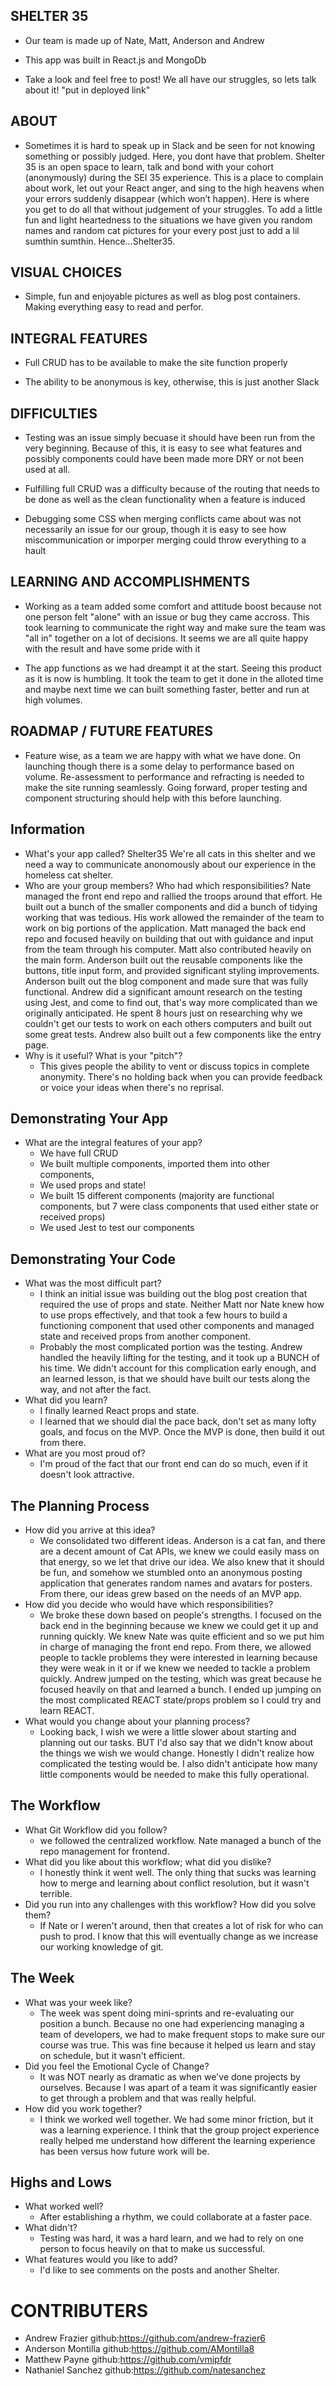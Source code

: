 ## SHELTER 35

- Our team is made up of Nate, Matt, Anderson and Andrew

- This app was built in React.js and MongoDb

- Take a look and feel free to post! We all have our struggles, so lets talk about it! "put in deployed link"

## ABOUT

- Sometimes it is hard to speak up in Slack and be seen for not knowing something or possibly judged. Here, you dont have that problem. Shelter 35 is an open space to learn, talk and bond with your cohort (anonymously) during the SEI 35 experience. This is a place to complain about work, let out your React anger, and sing to the high heavens when your errors suddenly disappear (which won’t happen). Here is where you get to do all that without judgement of your struggles. To add a little fun and light heartedness to the situations we have given you random names and random cat pictures for your every post just to add a lil sumthin sumthin. Hence…Shelter35.

## VISUAL CHOICES

- Simple, fun and enjoyable pictures as well as blog post containers. Making everything easy to read and perfor.

## INTEGRAL FEATURES

- Full CRUD has to be available to make the site function properly

- The ability to be anonymous is key, otherwise, this is just another Slack

## DIFFICULTIES

- Testing was an issue simply becuase it should have been run from the very beginning. Because of this, it is easy to see what features and possibly components could have been made more DRY or not been used at all.

- Fulfilling full CRUD was a difficulty because of the routing that needs to be done as well as the clean functionality when a feature is induced

- Debugging some CSS when merging conflicts came about was not necessarily an issue for our group, though it is easy to see how miscommunication or imporper merging could throw everything to a hault

## LEARNING AND ACCOMPLISHMENTS

- Working as a team added some comfort and attitude boost because not one person felt "alone" with an issue or bug they came accross. This took learning to communicate the right way and make sure the team was "all in" together on a lot of decisions. It seems we are all quite happy with the result and have some pride with it

- The app functions as we had dreampt it at the start. Seeing this product as it is now is humbling. It took the team to get it done in the alloted time and maybe next time we can built something faster, better and run at high volumes.

## ROADMAP / FUTURE FEATURES

- Feature wise, as a team we are happy with what we have done. On launching though there is a some delay to performance based on volume. Re-assessment to performance and refracting is needed to make the site running seamlessly. Going forward, proper testing and component structuring should help with this before launching.

## Information

- What's your app called? Shelter35 We're all cats in this shelter and we need a way to communicate anonomously about our experience in the homeless cat shelter.
- Who are your group members? Who had which responsibilities?
  Nate managed the front end repo and rallied the troops around that effort. He built out a bunch of the smaller components and did a bunch of tidying working that was tedious. His work allowed the remainder of the team to work on big portions of the application.
  Matt managed the back end repo and focused heavily on building that out with guidance and input from the team through his computer. Matt also contributed heavily on the main form.
  Anderson built out the reusable components like the buttons, title input form, and provided significant styling improvements. Anderson built out the blog component and made sure that was fully functional.
  Andrew did a significant amount research on the testing using Jest, and come to find out, that's way more complicated than we originally anticipated. He spent 8 hours just on researching why we couldn't get our tests to work on each others computers and built out some great tests. Andrew also built out a few components like the entry page.
- Why is it useful? What is your "pitch"?
  - This gives people the ability to vent or discuss topics in complete anonymity. There's no holding back when you can provide feedback or voice your ideas when there's no reprisal.

## Demonstrating Your App

- What are the integral features of your app?
  - We have full CRUD
  - We built multiple components, imported them into other components,
  - We used props and state!
  - We built 15 different components (majority are functional components, but 7 were class components that used either state or received props)
  - We used Jest to test our components

## Demonstrating Your Code

- What was the most difficult part?
  - I think an initial issue was building out the blog post creation that required the use of props and state. Neither Matt nor Nate knew how to use props effectively, and that took a few hours to build a functioning component that used other components and managed state and received props from another component.
  - Probably the most complicated portion was the testing. Andrew handled the heavily lifting for the testing, and it took up a BUNCH of his time. We didn't account for this complication early enough, and an learned lesson, is that we should have built our tests along the way, and not after the fact.
- What did you learn?
  - I finally learned React props and state.
  - I learned that we should dial the pace back, don't set as many lofty goals, and focus on the MVP. Once the MVP is done, then build it out from there.
- What are you most proud of?
  - I'm proud of the fact that our front end can do so much, even if it doesn't look attractive.

## The Planning Process

- How did you arrive at this idea?
  - We consolidated two different ideas. Anderson is a cat fan, and there are a decent amount of Cat APIs, we knew we could easily mass on that energy, so we let that drive our idea. We also knew that it should be fun, and somehow we stumbled onto an anonymous posting application that generates random names and avatars for posters. From there, our ideas grew based on the needs of an MVP app.
- How did you decide who would have which responsibilities?
  - We broke these down based on people's strengths. I focused on the back end in the beginning because we knew we could get it up and running quickly. We knew Nate was quite efficient and so we put him in charge of managing the front end repo. From there, we allowed people to tackle problems they were interested in learning because they were weak in it or if we knew we needed to tackle a problem quickly. Andrew jumped on the testing, which was great because he focused heavily on that and learned a bunch. I ended up jumping on the most complicated REACT state/props problem so I could try and learn REACT.
- What would you change about your planning process?
  - Looking back, I wish we were a little slower about starting and planning out our tasks. BUT I'd also say that we didn't know about the things we wish we would change. Honestly I didn't realize how complicated the testing would be. I also didn't anticipate how many little components would be needed to make this fully operational.

## The Workflow

- What Git Workflow did you follow?
  - we followed the centralized workflow. Nate managed a bunch of the repo management for frontend.
- What did you like about this workflow; what did you dislike?
  - I honestly think it went well. The only thing that sucks was learning how to merge and learning about conflict resolution, but it wasn't terrible.
- Did you run into any challenges with this workflow? How did you solve them?
  - If Nate or I weren't around, then that creates a lot of risk for who can push to prod. I know that this will eventually change as we increase our working knowledge of git.

## The Week

- What was your week like?
  - The week was spent doing mini-sprints and re-evaluating our position a bunch. Because no one had experiencing managing a team of developers, we had to make frequent stops to make sure our course was true. This was fine because it helped us learn and stay on schedule, but it wasn't efficient.
- Did you feel the Emotional Cycle of Change?
  - It was NOT nearly as dramatic as when we've done projects by ourselves. Because I was apart of a team it was significantly easier to get through a problem and that was really helpful.
- How did you work together?
  - I think we worked well together. We had some minor friction, but it was a learning experience. I think that the group project experience really helped me understand how different the learning experience has been versus how future work will be.

## Highs and Lows

- What worked well?
  - After establishing a rhythm, we could collaborate at a faster pace.
- What didn't?
  - Testing was hard, it was a hard learn, and we had to rely on one person to focus heavily on that to make us successful.
- What features would you like to add?
  - I'd like to see comments on the posts and another Shelter.

# CONTRIBUTERS

- Andrew Frazier github:https://github.com/andrew-frazier6
- Anderson Montilla github:https://github.com/AMontilla8
- Matthew Payne github:https://github.com/vmipfdr
- Nathaniel Sanchez github:https://github.com/natesanchez
